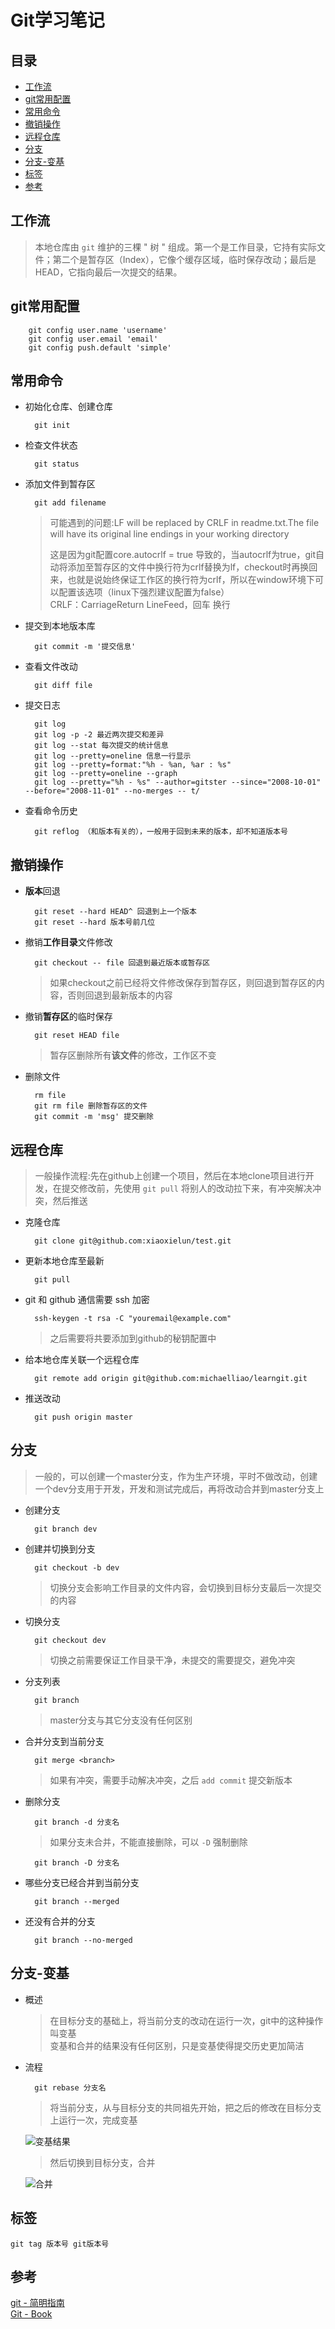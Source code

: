 Git学习笔记
===
目录
---
* [工作流](#工作流)  
* [git常用配置](#git常用配置)  
* [常用命令](#常用命令)  
* [撤销操作](#撤销操作)  
* [远程仓库](#远程仓库)  
* [分支](#分支)  
* [分支-变基](#分支-变基)  
* [标签](#标签) 
* [参考](#参考)  

工作流
---
>本地仓库由 `git` 维护的三棵 " 树 " 组成。第一个是工作目录，它持有实际文件；第二个是暂存区（Index），它像个缓存区域，临时保存改动；最后是 HEAD，它指向最后一次提交的结果。

git常用配置
---
        git config user.name 'username'
        git config user.email 'email'
        git config push.default 'simple'
常用命令
---
* 初始化仓库、创建仓库

        git init
* 检查文件状态

        git status
* 添加文件到暂存区

        git add filename
    >可能遇到的问题:LF will be replaced by CRLF in readme.txt.The file will have its original line endings in your working directory
    >
    >这是因为git配置core.autocrlf = true 导致的，当autocrlf为true，git自动将添加至暂存区的文件中换行符为crlf替换为lf，checkout时再换回来，也就是说始终保证工作区的换行符为crlf，所以在window环境下可以配置该选项（linux下强烈建议配置为false）  
    >CRLF：CarriageReturn LineFeed，回车 换行

* 提交到本地版本库

        git commit -m '提交信息'
* 查看文件改动

        git diff file
* 提交日志

        git log
        git log -p -2 最近两次提交和差异
        git log --stat 每次提交的统计信息
        git log --pretty=oneline 信息一行显示
        git log --pretty=format:"%h - %an, %ar : %s"
        git log --pretty=oneline --graph
        git log --pretty="%h - %s" --author=gitster --since="2008-10-01" --before="2008-11-01" --no-merges -- t/
* 查看命令历史

        git reflog （和版本有关的），一般用于回到未来的版本，却不知道版本号

撤销操作
---
* **版本**回退

        git reset --hard HEAD^ 回退到上一个版本
        git reset --hard 版本号前几位
* 撤销**工作目录**文件修改

        git checkout -- file 回退到最近版本或暂存区  
    >如果checkout之前已经将文件修改保存到暂存区，则回退到暂存区的内容，否则回退到最新版本的内容

* 撤销**暂存区**的临时保存

        git reset HEAD file
    >暂存区删除所有**该文件**的修改，工作区不变

* 删除文件

        rm file
        git rm file 删除暂存区的文件
        git commit -m 'msg' 提交删除
        
远程仓库
---
>一般操作流程:先在github上创建一个项目，然后在本地clone项目进行开发，在提交修改前，先使用 `git pull` 将别人的改动拉下来，有冲突解决冲突，然后推送

* 克隆仓库
        
        git clone git@github.com:xiaoxielun/test.git
* 更新本地仓库至最新
        
        git pull
* git 和 github 通信需要 ssh 加密

        ssh-keygen -t rsa -C "youremail@example.com"
    >之后需要将共要添加到github的秘钥配置中

* 给本地仓库关联一个远程仓库

        git remote add origin git@github.com:michaelliao/learngit.git
* 推送改动

        git push origin master
 
分支
---
>一般的，可以创建一个master分支，作为生产环境，平时不做改动，创建一个dev分支用于开发，开发和测试完成后，再将改动合并到master分支上

* 创建分支
        
        git branch dev
* 创建并切换到分支
        
        git checkout -b dev
    >切换分支会影响工作目录的文件内容，会切换到目标分支最后一次提交的内容

* 切换分支
        
        git checkout dev
    >切换之前需要保证工作目录干净，未提交的需要提交，避免冲突
* 分支列表
        
        git branch
    >master分支与其它分支没有任何区别

* 合并分支到当前分支
        
        git merge <branch>
         
    >如果有冲突，需要手动解决冲突，之后 `add commit` 提交新版本
* 删除分支
        
        git branch -d 分支名
    >如果分支未合并，不能直接删除，可以 `-D` 强制删除
        
        git branch -D 分支名
* 哪些分支已经合并到当前分支
        
        git branch --merged
* 还没有合并的分支

        git branch --no-merged

分支-变基
---
* 概述
        
    >在目标分支的基础上，将当前分支的改动在运行一次，git中的这种操作叫变基  
    >变基和合并的结果没有任何区别，只是变基使得提交历史更加简洁

* 流程
        
        git rebase 分支名
    >将当前分支，从与目标分支的共同祖先开始，把之后的修改在目标分支上运行一次，完成变基
    
    ![变基结果](./1.png)

    >然后切换到目标分支，合并
    
    ![合并](./2.png)
    
标签
---
    git tag 版本号 git版本号

参考
---
[git - 简明指南](http://rogerdudler.github.io/git-guide/index.zh.html)  
[Git - Book](https://git-scm.com/book/zh/v2)
